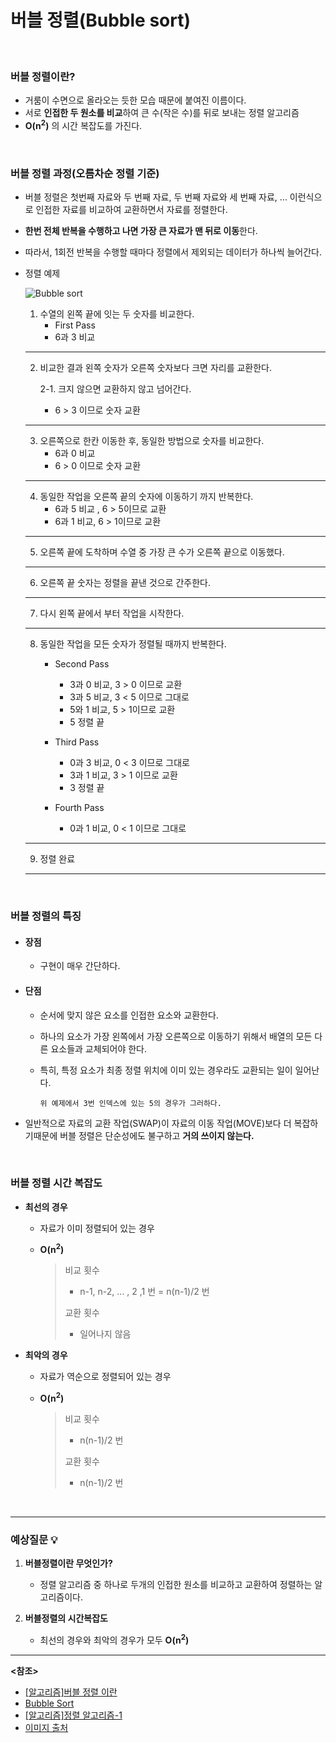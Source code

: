 # 버블 정렬(Bubble sort)

<br>

### 버블 정렬이란?

- 거룸이 수면으로 올라오는 듯한 모습 때문에 붙여진 이름이다.
- 서로 **인접한 두 원소를 비교**하여 큰 수(작은 수)를 뒤로 보내는 정렬 알고리즘
- **O(n<sup>2</sup>)** 의 시간 복잡도를 가진다.

<br>

### 버블 정렬 과정(오름차순 정렬 기준)

- 버블 정렬은 첫번째 자료와 두 번째 자료, 두 번째 자료와 세 번째 자료, ... 이런식으로 인접한 자료를 비교하여 교환하면서 자료를 정렬한다.

- **한번 전체 반복을 수행하고 나면 가장 큰 자료가 맨 뒤로 이동**한다.

- 따라서, 1회전 반복을 수행할 때마다 정렬에서 제외되는 데이터가 하나씩 늘어간다.

- 정렬 예제

  ![Bubble sort](https://www.programmingsimplified.com/images/c/bubble-sort.gif)

  1. 수열의 왼쪽 끝에 잇는 두 숫자를 비교한다.
      - First Pass
      - 6과 3 비교

  -----------

  2. 비교한 결과 왼쪽 숫자가 오른쪽 숫자보다 크면 자리를 교환한다.

     2-1. 크지 않으면 교환하지 않고 넘어간다.

     - 6 > 3 이므로 숫자 교환

  --------

  3. 오른쪽으로 한칸 이동한 후, 동일한 방법으로 숫자를 비교한다.
     - 6과 0 비교
     - 6 > 0 이므로 숫자 교환

  ------

  4. 동일한 작업을 오른쪽 끝의 숫자에 이동하기 까지 반복한다.
     - 6과 5 비교 , 6 > 5이므로 교환
     - 6과 1 비교, 6 > 1이므로 교환

  --------

  5. 오른쪽 끝에 도착하며 수열 중 가장 큰 수가 오른쪽 끝으로 이동했다.

  --------

  6. 오른쪽 끝 숫자는 정렬을 끝낸 것으로 간주한다.

  -----

  7. 다시 왼쪽 끝에서 부터 작업을 시작한다.

  -----

  8. 동일한 작업을 모든 숫자가 정렬될 때까지 반복한다.
     - Second Pass
       - 3과 0 비교, 3 > 0 이므로 교환
       - 3과 5 비교, 3 < 5 이므로 그대로
       - 5와 1 비교, 5 > 1이므로 교환
       - 5 정렬 끝

     - Third Pass
       - 0과 3 비교, 0 < 3 이므로 그대로
       - 3과 1 비교, 3 > 1 이므로 교환
       - 3 정렬 끝
       
     - Fourth Pass
       - 0과 1 비교, 0 < 1 이므로 그대로

  -----------
  
  9. 정렬 완료
  
  -----

<br>

### 버블 정렬의 특징

- #### 장점

  - 구현이 매우 간단하다.

- #### 단점

  - 순서에 맞지 않은 요소를 인접한 요소와 교환한다.

  - 하나의 요소가 가장 왼쪽에서 가장 오른쪽으로 이동하기 위해서 배열의 모든 다른 요소들과 교체되어야 한다.

  - 특히, 특정 요소가 최종 정렬 위치에 이미 있는 경우라도 교환되는 일이 일어난다.

    ~~~
    위 예제에서 3번 인덱스에 있는 5의 경우가 그러하다.
    ~~~

- 일반적으로 자료의 교환 작업(SWAP)이 자료의 이동 작업(MOVE)보다 더 복잡하기때문에 버블 정렬은 단순성에도 불구하고 **거의 쓰이지 않는다.**

<br>

### 버블 정렬 시간 복잡도

- **최선의 경우** 

  - 자료가 이미 정렬되어 있는 경우

  - **O(n<sup>2</sup>)**

    > 비교 횟수
    >
    > - n-1, n-2, ... , 2 ,1 번 = n(n-1)/2 번
    >
    > 교환 횟수
    >
    > - 일어나지 않음

- **최악의 경우**

  - 자료가 역순으로 정렬되어 있는 경우

  - **O(n<sup>2</sup>)**

    > 비교 횟수
    >
    > -  n(n-1)/2 번
    >
    > 교환 횟수
    >
    > -  n(n-1)/2 번

<br>

----

### 예상질문 :bulb:

1. **버블정렬이란 무엇인가?**
   - 정렬 알고리즘 중 하나로 두개의 인접한 원소를 비교하고 교환하여 정렬하는 알고리즘이다.



2. **버블정렬의 시간복잡도**
   - 최선의 경우와 최악의 경우가 모두 **O(n<sup>2</sup>)**

---------

**<참조>**

- [[알고리즘]버블 정렬 이란](https://gmlwjd9405.github.io/2018/05/06/algorithm-bubble-sort.html)
- [Bubble Sort](https://bowbowbow.tistory.com/10)
- [[알고리즘]정렬 알고리즘-1](https://bowbowbow.tistory.com/10)
- [이미지 출처](https://www.programmingsimplified.com/c/source-code/c-program-bubble-sort)


